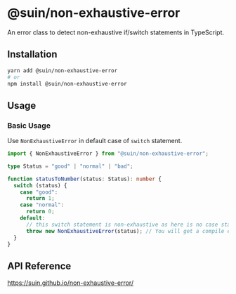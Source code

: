 # @suin/non-exhaustive-error

An error class to detect non-exhaustive if/switch statements in TypeScript.

## Installation

```bash
yarn add @suin/non-exhaustive-error
# or
npm install @suin/non-exhaustive-error
```

## Usage

### Basic Usage

Use `NonExhaustiveError` in default case of `switch` statement.

```typescript
import { NonExhaustiveError } from "@suin/non-exhaustive-error";

type Status = "good" | "normal" | "bad";

function statusToNumber(status: Status): number {
  switch (status) {
    case "good":
      return 1;
    case "normal":
      return 0;
    default:
      // this switch statement is non-exhaustive as here is no case statement for "bad".
      throw new NonExhaustiveError(status); // You will get a compile error here by TypeScript compiler check.
  }
}
```

## API Reference

https://suin.github.io/non-exhaustive-error/
